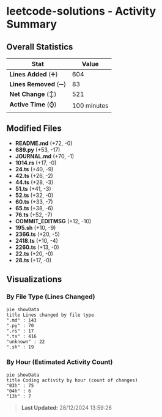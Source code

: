 # leetcode-solutions - Activity Summary 

## Overall Statistics

| Stat                   | Value                                                             |
| ---------------------- | ----------------------------------------------------------------- |
| **Lines Added** (➕)   | 604                                          |
| **Lines Removed** (➖) | 83                                        |
| **Net Change** (↕)    | 521                |
| **Active Time** (⌚)   | 100 minutes |


## Modified Files
- **README.md** (+72, -0)
- **689.py** (+53, -17)
- **JOURNAL.md** (+70, -1)
- **1014.rs** (+17, -0)
- **24.ts** (+40, -9)
- **42.ts** (+26, -2)
- **44.ts** (+28, -3)
- **51.ts** (+41, -3)
- **52.ts** (+32, -0)
- **60.ts** (+33, -7)
- **65.ts** (+38, -6)
- **76.ts** (+52, -7)
- **COMMIT_EDITMSG** (+12, -10)
- **195.sh** (+10, -9)
- **2366.ts** (+20, -5)
- **2418.ts** (+10, -4)
- **2260.ts** (+13, -0)
- **22.ts** (+20, -0)
- **28.ts** (+17, -0)

## Visualizations

### By File Type (Lines Changed)

```mermaid
pie showData
title Lines changed by file type
".md" : 143
".py" : 70
".rs" : 17
".ts" : 416
"unknown" : 22
".sh" : 19
```

### By Hour (Estimated Activity Count)

```mermaid
pie showData
title Coding activity by hour (count of changes)
"03h" : 75
"04h" : 6
"13h" : 7
```


> **Last Updated:** 28/12/2024 13:59:26
